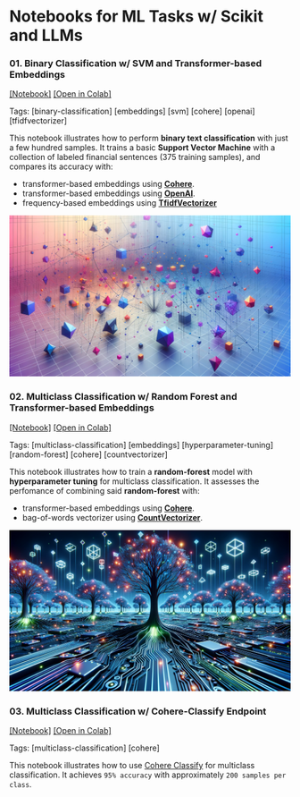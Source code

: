 # Notebooks for ML Tasks w/ Scikit and LLMs 

### 01. Binary Classification w/ SVM and Transformer-based Embeddings 

[[Notebook]](./01_binary_classification_svm.ipynb)
[[Open in Colab]](https://colab.research.google.com/github/turinglayer/notebooks/blob/main/01_binary_classification_svm.ipynb)

Tags: [binary-classification] [embeddings] [svm] [cohere] [openai] [tfidfvectorizer]

This notebook illustrates how to perform **binary text classification** with just a few hundred samples. It trains a basic **Support Vector Machine** with a collection of labeled financial sentences (375 training samples), and compares its accuracy with: 
- transformer-based embeddings using **[Cohere](https://docs.cohere.com/reference/embed)**.
- transformer-based embeddings using **[OpenAI](https://platform.openai.com/docs/api-reference/embeddings)**.
- frequency-based embeddings using **[TfidfVectorizer](https://scikit-learn.org/stable/modules/generated/sklearn.feature_extraction.text.TfidfVectorizer.html)**

<p align="center">
  <img src="./static/embeddings.png">
</p>

### 02. Multiclass Classification w/ Random Forest and Transformer-based Embeddings 

[[Notebook]](./02_multiclass_classification_random_forest.ipynb)
[[Open in Colab]](https://colab.research.google.com/github/turinglayer/notebooks/blob/main/02_multiclass_classification_random_forest.ipynb)

Tags: [multiclass-classification] [embeddings] [hyperparameter-tuning] [random-forest] [cohere] [countvectorizer]

This notebook illustrates how to train a **random-forest** model with **hyperparameter tuning** for multiclass classification. It assesses the perfomance of combining said **random-forest** with:
- transformer-based embeddings using **[Cohere](https://docs.cohere.com/reference/embed)**.
- bag-of-words vectorizer using **[CountVectorizer](https://scikit-learn.org/stable/modules/generated/sklearn.feature_extraction.text.CountVectorizer.html)**.

<p align="center">
  <img src="./static/randomforest.png">
</p>

### 03. Multiclass Classification w/ Cohere-Classify Endpoint

[[Notebook]](./03_multiclass_classification_cohere_classify.ipynb)
[[Open in Colab]](https://colab.research.google.com/github/turinglayer/notebooks/blob/main/03_multiclass_classification_cohere_classify.ipynb)

Tags: [multiclass-classification] [cohere] 

This notebook illustrates how to use [Cohere Classify](https://docs.cohere.com/reference/classify) for multiclass classification. It achieves `95% accuracy` with approximately `200 samples per class`.


